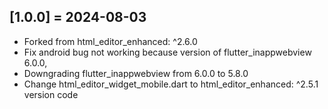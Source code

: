 ## [1.0.0] = 2024-08-03
* Forked from html_editor_enhanced: ^2.6.0
* Fix android bug not working because version of flutter_inappwebview 6.0.0, 
* Downgrading flutter_inappwebview from 6.0.0 to 5.8.0 
* Change html_editor_widget_mobile.dart to html_editor_enhanced: ^2.5.1 version code
